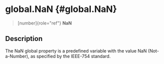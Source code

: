 global.NaN {#global.NaN}
==========

> [number]{role="ref"} **NaN**

Description
-----------

The NaN global property is a predefined variable with the value NaN
(Not-a-Number), as specified by the IEEE-754 standard.

